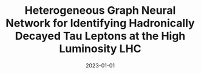 ---
title: "Heterogeneous Graph Neural Network for Identifying Hadronically Decayed Tau Leptons at the High Luminosity LHC"
date: 2023-01-01
venue: arxiv:2301.00501
link: https://arxiv.org/abs/2301.00501
inspire_id: 2620136
---